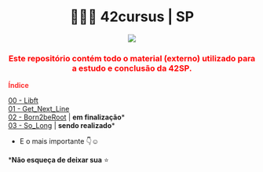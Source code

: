 
<h1 align="center"><b> 👩🏽‍🚀 42cursus | SP </b></h1>

<div align="center" style="color: red;">
  <img  src="https://user-images.githubusercontent.com/37550557/164530199-5d59f8af-62d7-4c14-b047-b91ce3446f76.png" />
  <h3><b>Este repositório contém todo o material (externo) utilizado para a estudo e conclusão da 42SP.</b></h3>
</div>

<strong style="color: red; opacity: 0.80;">Índice</strong>

[00 - Libft](https://github.com/luciana-pereira/42cursus/tree/master/libft)<br/>
[01 - Get_Next_Line](https://github.com/luciana-pereira/42cursus/blob/master/get-next-line)<br/>
[02 - Born2beRoot](https://github.com/luciana-pereira/born2beroot/blob/master/README.md) | **em finalização***<br/> 
[03 - So_Long](https://github.com/luciana-pereira/so_long) | **sendo realizado***<br/>

- E o mais importante 👇☺️

***Não esqueça de deixar sua** ⭐

